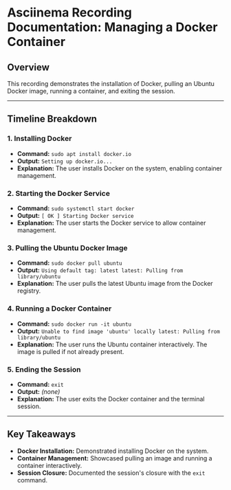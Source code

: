 # Asciinema Recording Documentation: Managing a Docker Container

## Overview
This recording demonstrates the installation of Docker, pulling an Ubuntu Docker image, running a container, and exiting the session.

---

## Timeline Breakdown

### 1. **Installing Docker**
- **Command:** `sudo apt install docker.io`
- **Output:** `Setting up docker.io...`
- **Explanation:** The user installs Docker on the system, enabling container management.

### 2. **Starting the Docker Service**
- **Command:** `sudo systemctl start docker`
- **Output:** `[ OK ] Starting Docker service`
- **Explanation:** The user starts the Docker service to allow container management.

### 3. **Pulling the Ubuntu Docker Image**
- **Command:** `sudo docker pull ubuntu`
- **Output:** `Using default tag: latest latest: Pulling from library/ubuntu`
- **Explanation:** The user pulls the latest Ubuntu image from the Docker registry.

### 4. **Running a Docker Container**
- **Command:** `sudo docker run -it ubuntu`
- **Output:** `Unable to find image 'ubuntu' locally latest: Pulling from library/ubuntu`
- **Explanation:** The user runs the Ubuntu container interactively. The image is pulled if not already present.

### 5. **Ending the Session**
- **Command:** `exit`
- **Output:** *(none)*
- **Explanation:** The user exits the Docker container and the terminal session.

---

## Key Takeaways
- **Docker Installation:** Demonstrated installing Docker on the system.
- **Container Management:** Showcased pulling an image and running a container interactively.
- **Session Closure:** Documented the session's closure with the `exit` command.